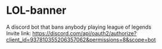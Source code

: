 # LOL-banner  

A discord bot that bans anybody playing league of legends  
Invite link: https://discord.com/api/oauth2/authorize?client_id=937810355206357062&permissions=8&scope=bot
